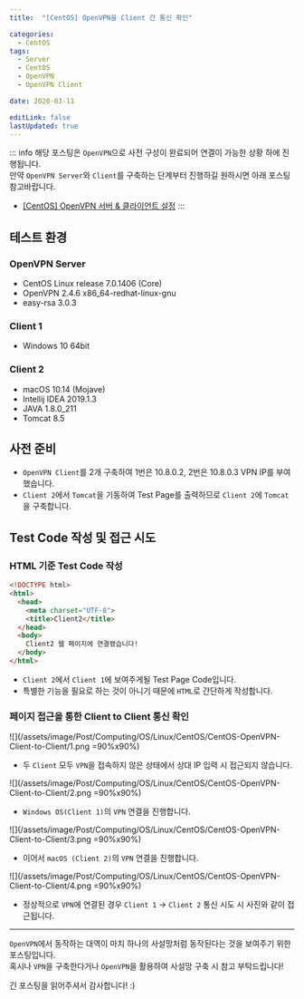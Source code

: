 ```yaml
---
title:  "[CentOS] OpenVPN을 Client 간 통신 확인" 

categories:
  - CentOS
tags:
  - Server
  - CentOS
  - OpenVPN
  - OpenVPN Client

date: 2020-03-11

editLink: false
lastUpdated: true
---
```


::: info
해당 포스팅은 `OpenVPN`으로 사전 구성이 완료되어 연결이 가능한 상황 하에 진행됩니다.  
만약 `OpenVPN Server`와 `Client`를 구축하는 단계부터 진행하길 원하시면 아래 포스팅 참고바랍니다.  
* [[CentOS] OpenVPN 서버 & 클라이언트 설정](/posts/Computing/OS/Linux/CentOS/CentOS-OpenVPN-Server-Client-Setting.html)
:::


## 테스트 환경
### OpenVPN Server
- CentOS Linux release 7.0.1406 (Core)
- OpenVPN 2.4.6 x86_64-redhat-linux-gnu
- easy-rsa 3.0.3

### Client 1
- Windows 10 64bit

### Client 2
- macOS 10.14 (Mojave)
- Intellij IDEA 2019.1.3
- JAVA 1.8.0_211
- Tomcat 8.5
  
## 사전 준비
* `OpenVPN Client`를 2개 구축하여 1번은 10.8.0.2, 2번은 10.8.0.3 VPN IP를 부여했습니다.
* `Client 2`에서 `Tomcat`을 기동하여 Test Page를 출력하므로 `Client 2`에 `Tomcat`을 구축합니다.


## Test Code 작성 및 접근 시도
### HTML 기준 Test Code 작성
```html
<!DOCTYPE html>
<html>
  <head>
    <meta charset="UTF-8">
    <title>Client2</title>
  </head>
  <body>
    Client2 웹 페이지에 연결됐습니다!
  </body>
</html>
```
* `Client 2`에서 `Client 1`에 보여주게될 Test Page Code입니다.
* 특별한 기능을 필요로 하는 것이 아니기 때문에 `HTML`로 간단하게 작성합니다.

### 페이지 접근을 통한 Client to Client 통신 확인
![](/assets/image/Post/Computing/OS/Linux/CentOS/CentOS-OpenVPN-Client-to-Client/1.png =90%x90%)
* 두 `Client` 모두 `VPN`을 접속하지 않은 상태에서 상대 IP 입력 시 접근되지 않습니다.
  
![](/assets/image/Post/Computing/OS/Linux/CentOS/CentOS-OpenVPN-Client-to-Client/2.png =90%x90%)
* `Windows OS(Client 1)`의 `VPN` 연결을 진행합니다.
  
![](/assets/image/Post/Computing/OS/Linux/CentOS/CentOS-OpenVPN-Client-to-Client/3.png =90%x90%)
* 이어서 `macOS (Client 2)`의 `VPN` 연결을 진행합니다.

  
![](/assets/image/Post/Computing/OS/Linux/CentOS/CentOS-OpenVPN-Client-to-Client/4.png =90%x90%)
* 정상적으로 `VPN`에 연결된 경우 `Client 1` &rarr; `Client 2` 통신 시도 시 사진와 같이 접근됩니다.

---

`OpenVPN`에서 동작하는 대역이 마치 하나의 사설망처럼 동작된다는 것을 보여주기 위한 포스팅입니다.  
혹시나 `VPN`을 구축한다거나 `OpenVPN`을 활용하여 사설망 구축 시 참고 부탁드립니다!  
  
긴 포스팅을 읽어주셔서 감사합니다! :)
